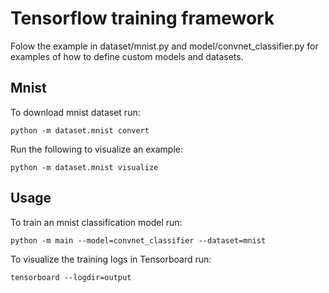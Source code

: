 # Tensorflow training framework

Folow the example in dataset/mnist.py and model/convnet_classifier.py for
examples of how to define custom models and datasets.

## Mnist
To download mnist dataset run:
```
python -m dataset.mnist convert
```

Run the following to visualize an example:
```
python -m dataset.mnist visualize
```

## Usage
To train an mnist classification model run:
```
python -m main --model=convnet_classifier --dataset=mnist
```

To visualize the training logs in Tensorboard run:
```
tensorboard --logdir=output
```

